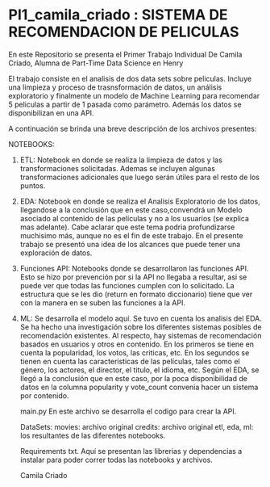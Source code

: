 # PI1_camila_criado : SISTEMA DE RECOMENDACION DE PELICULAS
En este Repositorio se presenta el Primer Trabajo Individual De Camila Criado, Alumna de Part-Time Data Science en Henry

El trabajo consiste en el analisis de dos data sets sobre peliculas. Incluye una limpieza y proceso de trasnsformación de datos, un análisis exploratorio
y finalmente un modelo de Machine Learning para recomendar 5 peliculas a partir de 1 pasada como parámetro. Además los datos se disponibilizan en una API. 

A continuación se brinda una breve descripción de los archivos presentes:

NOTEBOOKS:

1. ETL: Notebook en donde se realiza la limpieza de datos y las transformaciones solicitadas. Ademas se incluyen algunas transformaciones adicionales que luego
        serán útiles para el resto de los puntos.

2. EDA: Notebook en donde se realiza el Analisis Exploratorio de los datos, llegandose a la conclusión que en este caso,convendrá un Modelo asociado al contenido
        de las películas y no a los usuarios (se explica mas adelante). Cabe aclarar que este tema podria profundizarse muchisimo más, aunque no es el fin de este trabajo.
        En el presente trabajo se presentó una idea de los alcances que puede tener una exploración de datos.

3. Funciones API: Notebooks donde se desarrollaron las funciones API. Esto se hizo por prevención por si la API no llegaba a resultar, asi se puede ver que todas las funciones
                 cumplen con lo solicitado. La estructura que se les dio (return en formato diccionario) tiene que ver con la manera en se suben las funciones a la API.


4. ML: Se desarrolla el modelo aquí. Se tuvo en cuenta los analisis del EDA. Se ha hecho una investigación sobre los diferentes sistemas posibles de recomendación existentes.
       Al respecto, hay sistemas de recomendación basados en usuarios y otros en contenido. En los primeros se tiene en cuenta la popularidad, los votos, las criticas, etc.
       En los segundos se tienen en cuenta las características de las películas, tales como el género, los actores, el director, el titulo, el idioma, etc.
       Según el EDA, se llegó a la conclusión que en este caso, por la poca disponibilidad de datos en la columna popularity y vote_count convenia hacer un sistema por contenido.


   main.py En este archivo se desarrolla el codigo para crear la API.

   DataSets:
   movies: archivo original
   credits: archivo original
   etl, eda, ml: los resultantes de las diferentes notebooks.

   Requirements txt. Aquí se presentan las librerias y dependencias a instalar para poder correr todas las notebooks y archivos.


   Camila Criado


   
